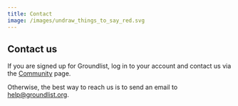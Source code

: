 ```yaml
---
title: Contact
image: /images/undraw_things_to_say_red.svg
---
```


## Contact us

If you are signed up for Groundlist, log in to your account and contact us via the [Community](/ff) page.

Otherwise, the best way to reach us is to send an email to help@groundlist.org.
